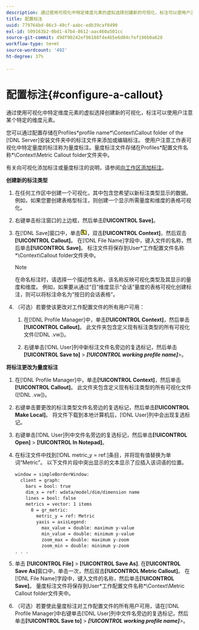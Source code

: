 ```yaml
---
description: 通过使用可视化中特定维度元素的虚拟选择创建新的可视化，标注可以使用户注意某个特定的维度元素。
title: 配置标注
uuid: 779764bd-86c3-49cf-aabc-edb39caf0490
exl-id: 509163b2-0bd1-47b4-8612-aac460a501cc
source-git-commit: d9df90242ef96188f4e4b5e6d04cfef196b0a628
workflow-type: tm+mt
source-wordcount: '492'
ht-degree: 37%

---
```


# 配置标注{#configure-a-callout}

通过使用可视化中特定维度元素的虚拟选择创建新的可视化，标注可以使用户注意某个特定的维度元素。

您可以通过配置存储在Profiles\*profile name*\Context\Callout folder of the [!DNL Server]安装文件夹中的标注文件来添加或编辑标注。 使用户注意工作表可视化中特定量度的标注称为量度标注。量度标注文件存储在Profiles\*配置文件名称*\Context\Metric Callout folder文件夹中。

有关向可视化添加标注或量度标注的说明，请参阅[向工作区添加标注](../../../home/c-get-started/c-vis/c-call-wkspc.md#concept-212b09e763044d938987b4a9c658adc0)。

**创建新的标注类型**

1. 在任何工作区中创建一个可视化，其中包含您希望以新标注类型显示的数据。例如，如果您要创建表格型标注，则创建一个显示所需量度和维度的表格可视化。
1. 右键单击标注窗口的上边框，然后单击&#x200B;**[!UICONTROL Save]**。
1. 在[!DNL Save]窗口中，单击![](assets/btn_folder_up.png)，双击&#x200B;**[!UICONTROL Context]**，然后双击&#x200B;**[!UICONTROL Callout]**。 在[!DNL File Name]字段中，键入文件的名称，然后单击&#x200B;**[!UICONTROL Save]**。 标注文件将保存到User\*工作配置文件名称*\Context\Callout folder文件夹中。

   >[!NOTE]
   >
   >在命名标注时，请选择一个描述性名称，该名称反映可视化类型及其显示的量度和维度。 例如，如果要从通过“日”维度显示“会话”量度的表格可视化创建标注，则可以将标注命名为“按日的会话表格”。

1. （可选）若要使该更改对工作配置文件的所有用户可用：

   1. 在[!DNL Profile Manager]中，单击&#x200B;**[!UICONTROL Context]**，然后单击&#x200B;**[!UICONTROL Callout]**。 此文件夹包含定义现有标注类型的所有可视化文件([!DNL .vw])。

   1. 右键单击[!DNL User]列中新标注文件名旁边的复选标记，然后单击&#x200B;**[!UICONTROL Save to]** > ***[!UICONTROL working profile name]**>*。

**将标注更改为量度标注**

1. 在[!DNL Profile Manager]中，单击&#x200B;**[!UICONTROL Context]**，然后单击&#x200B;**[!UICONTROL Callout]**。 此文件夹包含定义现有标注类型的所有可视化文件([!DNL .vw])。

1. 右键单击要更改的标注类型文件名旁边的复选标记，然后单击&#x200B;**[!UICONTROL Make Local]**。 将文件下载到本地计算机后，[!DNL User]列中会出现复选标记。

1. 右键单击[!DNL User]列中文件名旁边的复选标记，然后单击&#x200B;**[!UICONTROL Open]** > **[!UICONTROL In Notepad]**。

1. 在标注文件中找到[!DNL metric_y = ref:]条目，并将现有值替换为单词“Metric”。 以下文件片段中突出显示的文本显示了应插入该词语的位置。

   ```
   window = simpleBorderWindow: 
     client = graph: 
       bars = bool: true
       dim_x = ref: wdata/model/dim/dimension name
       lines = bool: false
       metrics = vector: 1 items
         0 = gr_metric: 
           metric_y = ref: Metric
           yaxis = axisLegend: 
             max_value = double: maximum y-value
             min_value = double: minimum y-value
             zoom_max = double: maximum y-zoom
             zoom_min = double: minimum y-zoom
   . . . 
   ```

1. 单击 **[!UICONTROL File]** > **[!UICONTROL Save As]**. 在&#x200B;**[!UICONTROL Save As]**&#x200B;窗口中，单击一次，然后双击&#x200B;**[!UICONTROL Metric Callout]**。 在[!DNL File Name]字段中，键入文件的名称，然后单击&#x200B;**[!UICONTROL Save]**。 量度标注文件将保存到User\*工作配置文件名称*\Context\Metric Callout folder文件夹中。

1. （可选）若要使此量度标注对工作配置文件的所有用户可用，请在[!DNL Profile Manager]中右键单击[!DNL User]列中文件名旁边的复选标记，然后单击&#x200B;**[!UICONTROL Save to]** > ***[!UICONTROL working profile name]**>*。
